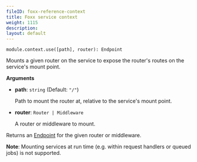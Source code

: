 ```yaml
---
fileID: foxx-reference-context
title: Foxx service context
weight: 1115
description: 
layout: default
---
```

`module.context.use([path], router): Endpoint`

Mounts a given router on the service to expose the router's routes on the
service's mount point.

**Arguments**

* **path**: `string` (Default: `"/"`)

  Path to mount the router at, relative to the service's mount point.

* **router**: `Router | Middleware`

  A router or middleware to mount.

Returns an [Endpoint](routers/foxx-reference-routers-endpoints) for the given router or middleware.

**Note**: Mounting services at run time (e.g. within request handlers or
queued jobs) is not supported.
